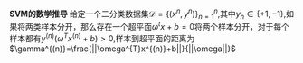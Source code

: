 **SVM的数学推导**
给定一个二分类数据集$\mathcal{D}=\{(x^n,y^n)\}^n_{n=1}$,其中$y_n\in\{+1,-1\}$,如果将两类样本分开，那么存在一个超平面$\omega^{t}x+b=0$将两个样本分开，对于每个样本都有$y^{(n)}(\omega^{T}x^{(n)}+b)>0$,样本到超平面的距离为$\gamma^{(n)}=\frac{||\omega^{T}x^{(n)}+b||}{||\omega||}$